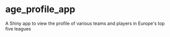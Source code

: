 # age_profile_app
A Shiny app to view the profile of various teams and players in Europe's top five leagues
